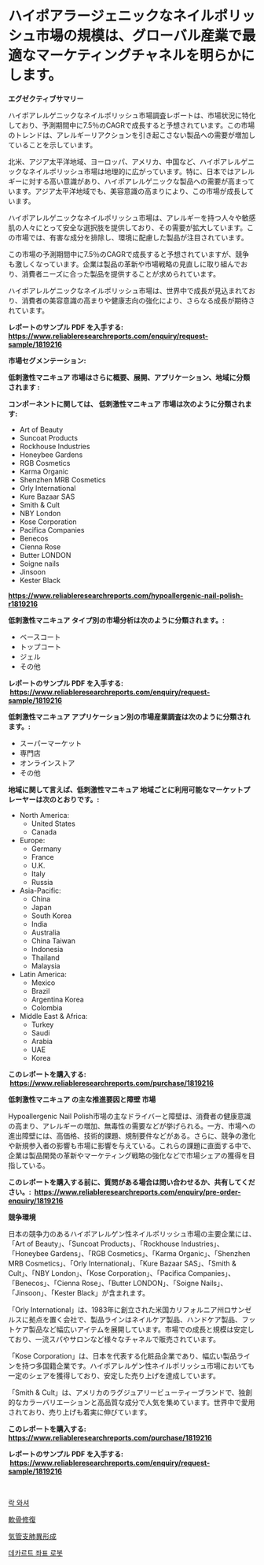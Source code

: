<p><h1>ハイポアラージェニックなネイルポリッシュ市場の規模は、グローバル産業で最適なマーケティングチャネルを明らかにします。</h1></p><p><strong>エグゼクティブサマリー</strong></p>
<p><p>ハイポアレルゲニックなネイルポリッシュ市場調査レポートは、市場状況に特化しており、予測期間中に7.5％のCAGRで成長すると予想されています。この市場のトレンドは、アレルギーリアクションを引き起こさない製品への需要が増加していることを示しています。</p><p>北米、アジア太平洋地域、ヨーロッパ、アメリカ、中国など、ハイポアレルゲニックなネイルポリッシュ市場は地理的に広がっています。特に、日本ではアレルギーに対する高い意識があり、ハイポアレルゲニックな製品への需要が高まっています。アジア太平洋地域でも、美容意識の高まりにより、この市場が成長しています。</p><p>ハイポアレルゲニックなネイルポリッシュ市場は、アレルギーを持つ人々や敏感肌の人々にとって安全な選択肢を提供しており、その需要が拡大しています。この市場では、有害な成分を排除し、環境に配慮した製品が注目されています。</p><p>この市場の予測期間中に7.5％のCAGRで成長すると予想されていますが、競争も激しくなっています。企業は製品の革新や市場戦略の見直しに取り組んでおり、消費者ニーズに合った製品を提供することが求められています。</p><p>ハイポアレルゲニックなネイルポリッシュ市場は、世界中で成長が見込まれており、消費者の美容意識の高まりや健康志向の強化により、さらなる成長が期待されています。</p></p>
<p><strong>レポートのサンプル PDF を入手する: <a href="https://www.reliableresearchreports.com/enquiry/request-sample/1819216">https://www.reliableresearchreports.com/enquiry/request-sample/1819216</a></strong></p>
<p><strong>市場セグメンテーション:</strong></p>
<p><strong> 低刺激性マニキュア 市場はさらに概要、展開、アプリケーション、地域に分類されます :</strong></p>
<p><strong>コンポーネントに関しては、 低刺激性マニキュア 市場は次のように分類されます: &nbsp;</strong></p>
<p><ul><li>Art of Beauty</li><li>Suncoat Products</li><li>Rockhouse Industries</li><li>Honeybee Gardens</li><li>RGB Cosmetics</li><li>Karma Organic</li><li>Shenzhen MRB Cosmetics</li><li>Orly International</li><li>Kure Bazaar SAS</li><li>Smith & Cult</li><li>NBY London</li><li>Kose Corporation</li><li>Pacifica Companies</li><li>Benecos</li><li>Cienna Rose</li><li>Butter LONDON</li><li>Soigne nails</li><li>Jinsoon</li><li>Kester Black</li></ul></p>
<p><strong><a href="https://www.reliableresearchreports.com/hypoallergenic-nail-polish-r1819216">https://www.reliableresearchreports.com/hypoallergenic-nail-polish-r1819216</a></strong></p>
<p><strong> 低刺激性マニキュア タイプ別の市場分析は次のように分類されます。:</strong></p>
<p><ul><li>ベースコート</li><li>トップコート</li><li>ジェル</li><li>その他</li></ul></p>
<p><strong>レポートのサンプル PDF を入手する: &nbsp;<a href="https://www.reliableresearchreports.com/enquiry/request-sample/1819216">https://www.reliableresearchreports.com/enquiry/request-sample/1819216</a></strong></p>
<p><strong> 低刺激性マニキュア アプリケーション別の市場産業調査は次のように分類されます。:</strong></p>
<p><ul><li>スーパーマーケット</li><li>専門店</li><li>オンラインストア</li><li>その他</li></ul></p>
<p><strong>地域に関して言えば、低刺激性マニキュア 地域ごとに利用可能なマーケットプレーヤーは次のとおりです。:</strong></p>
<p><ul>
    <li>
        North America:
        <ul>
            <li>United States</li>
            <li>Canada</li>
        </ul>
    </li>
    <li>
        Europe:
        <ul>
            <li>Germany</li>
            <li>France</li>
            <li>U.K.</li>
            <li>Italy</li>
            <li>Russia</li>
        </ul>
    </li>
    <li>
        Asia-Pacific:
        <ul>
            <li>China</li>
            <li>Japan</li>
            <li>South Korea</li>
            <li>India</li>
            <li>Australia</li>
            <li>China Taiwan</li>
            <li>Indonesia</li>
            <li>Thailand</li>
            <li>Malaysia</li>
        </ul>
    </li>
    <li>
        Latin America:
        <ul>
            <li>Mexico</li>
            <li>Brazil</li>
            <li>Argentina Korea</li>
            <li>Colombia</li>
        </ul>
    </li>
    <li>
        Middle East & Africa:
        <ul>
            <li>Turkey</li>
            <li>Saudi</li>
            <li>Arabia</li>
            <li>UAE</li>
            <li>Korea</li>
        </ul>
    </li>
    </ul></p>
<p><strong>このレポートを購入する: &nbsp;<a href="https://www.reliableresearchreports.com/purchase/1819216">https://www.reliableresearchreports.com/purchase/1819216</a></strong></p>
<p><strong>低刺激性マニキュア の主な推進要因と障壁 市場</strong></p>
<p><p>Hypoallergenic Nail Polish市場の主なドライバーと障壁は、消費者の健康意識の高まり、アレルギーの増加、無毒性の需要などが挙げられる。一方、市場への進出障壁には、高価格、技術的課題、規制要件などがある。さらに、競争の激化や新規参入者の影響も市場に影響を与えている。これらの課題に直面する中で、企業は製品開発の革新やマーケティング戦略の強化などで市場シェアの獲得を目指している。</p></p>
<p><strong>このレポートを購入する前に、質問がある場合は問い合わせるか、共有してください。:&nbsp; <a href="https://www.reliableresearchreports.com/enquiry/pre-order-enquiry/1819216">https://www.reliableresearchreports.com/enquiry/pre-order-enquiry/1819216</a></strong></p>
<p><strong>競争環境</strong></p>
<p><p>日本の競争力のあるハイポアレルゲン性ネイルポリッシュ市場の主要企業には、「Art of Beauty」、「Suncoat Products」、「Rockhouse Industries」、「Honeybee Gardens」、「RGB Cosmetics」、「Karma Organic」、「Shenzhen MRB Cosmetics」、「Orly International」、「Kure Bazaar SAS」、「Smith & Cult」、「NBY London」、「Kose Corporation」、「Pacifica Companies」、「Benecos」、「Cienna Rose」、「Butter LONDON」、「Soigne Nails」、「Jinsoon」、「Kester Black」が含まれます。</p><p>「Orly International」は、1983年に創立された米国カリフォルニア州ロサンゼルスに拠点を置く会社で、製品ラインはネイルケア製品、ハンドケア製品、フットケア製品など幅広いアイテムを展開しています。市場での成長と規模は安定しており、一流スパやサロンなど様々なチャネルで販売されています。</p><p>「Kose Corporation」は、日本を代表する化粧品企業であり、幅広い製品ラインを持つ多国籍企業です。ハイポアレルゲン性ネイルポリッシュ市場においても一定のシェアを獲得しており、安定した売り上げを達成しています。</p><p>「Smith & Cult」は、アメリカのラグジュアリービューティーブランドで、独創的なカラーバリエーションと高品質な成分で人気を集めています。世界中で愛用されており、売り上げも着実に伸びています。</p></p>
<p><strong>このレポートを購入する: &nbsp; <a href="https://www.reliableresearchreports.com/purchase/1819216">https://www.reliableresearchreports.com/purchase/1819216</a></strong></p>
<p><strong>レポートのサンプル PDF を入手する: &nbsp;<a href="https://www.reliableresearchreports.com/enquiry/request-sample/1819216">https://www.reliableresearchreports.com/enquiry/request-sample/1819216</a></strong><strong></strong></p>
<p>&nbsp;</p>
<p><p><a href="https://medium.com/@pyscho67867/%EC%9E%A0%EA%B8%88-%EC%99%80%EC%85%94-%EC%8B%9C%EC%9E%A5-%EC%9D%B8%EC%82%AC%EC%9D%B4%ED%8A%B8-%EC%8B%9C%EC%9E%A5-%EB%8F%99%ED%96%A5-%EC%84%B1%EC%9E%A5-2024%EB%85%84%EB%B6%80%ED%84%B0-2031%EB%85%84%EA%B9%8C%EC%A7%80-%EC%98%88%EC%B8%A1-7b28943c5647">락 와셔</a></p><p><a href="https://medium.com/@jack3lambert/%E8%BB%9F%E9%AA%A8%E4%BF%AE%E5%BE%A9%E5%B8%82%E5%A0%B4-2031%E5%B9%B4%E3%81%BE%E3%81%A7%E3%81%AE%E6%88%90%E5%8A%9F%E3%81%99%E3%82%8B%E3%83%93%E3%82%B8%E3%83%8D%E3%82%B9%E6%88%A6%E7%95%A5%E3%81%AE%E9%8D%B5-85901ee30496">軟骨修復</a></p><p><a href="https://medium.com/@r.aspinall_32685/%E6%B0%97%E7%AE%A1%E6%94%AF%E8%82%BA%E3%82%B8%E3%82%B9%E3%83%97%E3%83%A9%E3%82%B8%E3%82%A2%E5%B8%82%E5%A0%B4%E3%81%AE%E3%83%A1%E3%83%88%E3%83%AA%E3%83%83%E3%82%AF%E3%82%B9%E3%81%AE%E5%BE%A9%E5%8F%B7%E5%8C%96-%E5%B8%82%E5%A0%B4%E3%82%B7%E3%82%A7%E3%82%A2-%E3%83%88%E3%83%AC%E3%83%B3%E3%83%89-%E6%88%90%E9%95%B7%E3%83%91%E3%82%BF%E3%83%BC%E3%83%B3-6d36bec95cae">気管支肺異形成</a></p><p><a href="https://medium.com/@travisohan56562023/%EC%B9%B4%EB%A5%B4%ED%85%8C%EC%8B%9C%EC%95%88-%EC%A2%8C%ED%91%9C-%EB%A1%9C%EB%B4%87-%EC%8B%9C%EC%9E%A5-%EC%A0%90%EC%9C%A0%EC%9C%A8-%EB%B3%80%ED%99%94-%EB%B0%8F-%EC%8B%9C%EC%9E%A5-%EC%84%B1%EC%9E%A5-%ED%8A%B8%EB%A0%8C%EB%93%9C-2024%EB%85%84-2031%EB%85%84-66f17f3d9af8">데카르트 좌표 로봇</a></p></p>